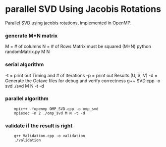 parallel SVD Using Jacobis Rotations
===================================
  Parallel SVD using jacobis rotations, implemented in OpenMP.

### generate M*N matrix
  M = # of columns
  N = # of Rows
  Matrix must be squared (M=N)
		python randomMatrix.py M N

### serial algorithm
  -t = print out Timing and # of Iterations
  -p = print out Results (U, S, V)
  -d = Generate the Octave files for debug and verify correctness
		g++ SVD.cpp -o svd
		./svd M N -t -d

### parallel algorithm
		mpic++ -fopenmp OMP_SVD.cpp -o omp_svd
		mpiexec -n 2 ./omp_svd M N -t -d

### validate if the result is right
		g++ Validation.cpp -o validation
		./validation

